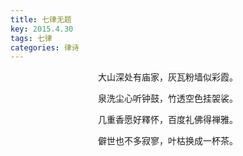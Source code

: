 ```yaml
---
title: 七律无题
key: 2015.4.30
tags: 七律
categories: 律诗
---
```


<p align="center">大山深处有庙家，灰瓦粉墙似彩霞。
</p>
<p align="center">泉洗尘心听钟鼓，竹透空色挂袈裟。
</p>
<p align="center">几重香愿好釋怀，百度礼佛得禅雅。
</p>
<p align="center">僻世也不多寂寥，叶枯换成一杯茶。
</p>
<p align="center"></br>
</p>
